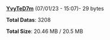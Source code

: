 [**YvyTeD7m**](/data/YvyTeD7m.txt) (07/01/23 - 15:07)- 29 bytes

**Total Datas**: 3208

**Total Size**: 20.46 MB / 20.5 MB
